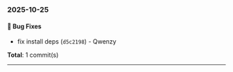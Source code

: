 

### 2025-10-25

#### 🐛 Bug Fixes

- fix install deps (`d5c2198`) - Qwenzy

**Total**: 1 commit(s)

---
